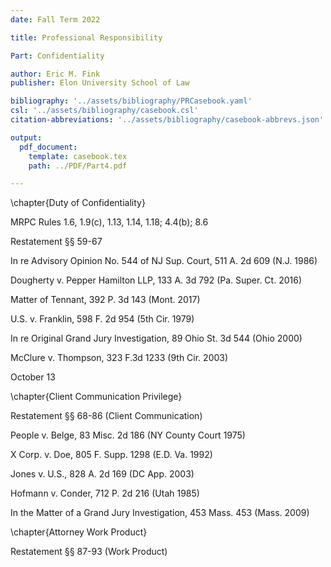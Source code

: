 ```yaml
---
date: Fall Term 2022

title: Professional Responsibility

Part: Confidentiality

author: Eric M. Fink
publisher: Elon University School of Law

bibliography: '../assets/bibliography/PRCasebook.yaml'
csl: '../assets/bibliography/casebook.csl'
citation-abbreviations: '../assets/bibliography/casebook-abbrevs.json'

output:
  pdf_document:
    template: casebook.tex
    path: ../PDF/Part4.pdf

---
```


\chapter{Duty of Confidentiality}

MRPC Rules 1.6, 1.9(c), 1.13, 1.14, 1.18; 4.4(b); 8.6

Restatement §§ 59-67

In re Advisory Opinion No. 544 of NJ Sup. Court, 511 A. 2d 609 (N.J. 1986)

Dougherty v. Pepper Hamilton LLP, 133 A. 3d 792 (Pa. Super. Ct. 2016)

Matter of Tennant, 392 P. 3d 143 (Mont. 2017)

U.S. v. Franklin, 598 F. 2d 954 (5th Cir. 1979)

In re Original Grand Jury Investigation, 89 Ohio St. 3d 544 (Ohio 2000)

McClure v. Thompson, 323 F.3d 1233 (9th Cir. 2003)

October 13


\chapter{Client Communication Privilege}

Restatement §§ 68-86 (Client Communication)


People v. Belge, 83 Misc. 2d 186 (NY County Court 1975)

X Corp. v. Doe, 805 F. Supp. 1298 (E.D. Va. 1992)

Jones v. U.S., 828 A. 2d 169 (DC App. 2003)

Hofmann v. Conder, 712 P. 2d 216 (Utah 1985)

In the Matter of a Grand Jury Investigation, 453 Mass. 453 (Mass. 2009)

\chapter{Attorney Work Product}

Restatement §§ 87-93 (Work Product)
